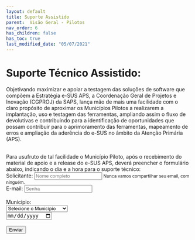 ```yaml
---
layout: default
title: Suporte Assistido
parent:  Visão Geral - Pilotos
nav_order: 6
has_children: false
has_toc: true
last_modified_date: "05/07/2021"
---
```


<html>
    <title></title>
    <head>
        <link rel="stylesheet" type="text/css" href="estilos.css">
    </head>
   

<link href="https://cdn.jsdelivr.net/npm/bootstrap@5.0.2/dist/css/bootstrap.min.css" rel="stylesheet" integrity="sha384-EVSTQN3/azprG1Anm3QDgpJLIm9Nao0Yz1ztcQTwFspd3yD65VohhpuuCOmLASjC" crossorigin="anonymous">

<script src="https://cdn.jsdelivr.net/npm/bootstrap@5.0.2/dist/js/bootstrap.bundle.min.js" integrity="sha384-MrcW6ZMFYlzcLA8Nl+NtUVF0sA7MsXsP1UyJoMp4YLEuNSfAP+JcXn/tWtIaxVXM" crossorigin="anonymous"></script>

<script src="https://cdn.jsdelivr.net/npm/@popperjs/core@2.9.2/dist/umd/popper.min.js" integrity="sha384-IQsoLXl5PILFhosVNubq5LC7Qb9DXgDA9i+tQ8Zj3iwWAwPtgFTxbJ8NT4GN1R8p" crossorigin="anonymous"></script>
<script src="https://cdn.jsdelivr.net/npm/bootstrap@5.0.2/dist/js/bootstrap.min.js" integrity="sha384-cVKIPhGWiC2Al4u+LWgxfKTRIcfu0JTxR+EQDz/bgldoEyl4H0zUF0QKbrJ0EcQF" crossorigin="anonymous"></script>

<body>




# Suporte Técnico Assistido:

<p>Objetivando maximizar e apoiar a testagem das soluções de software que compõem a Estratégia e-SUS APS, a Coordenação Geral de Projetos e Inovação (CGPROJ) da SAPS, lança mão de mais uma facilidade com o claro propósito de aproximar os Municípios Pilotos a realizarem a implantação, uso e testagem das ferramentas, ampliando assim o fluxo de devolutivas e contribuindo para a identificação de oportunidades que possam contribuir para o aprimoramento das ferramentas, mapeamento de erros e ampliação da aderência do e-SUS no âmbito da Atenção Primária (APS).</p>
<br>
Para usufruto de tal facilidade o Município Piloto, após o recebimento do material de apoio e a release do e-SUS APS, deverá preencher o formulário abaixo, indicando o dia e a hora para o suporte técnico:

<br>

<form>

  <div class="form-group">  
    <label for="exampleInputEmail1">Solicitante:</label>
    <input type="email" class="form-control" id="exampleInputEmail1" aria-describedby="emailHelp" placeholder="Nome completo">
    <small id="emailHelp" class="form-text text-muted">Nunca vamos compartilhar seu email, com ninguém.</small>
  </div>

  <div class="form-group">
    <label for="exampleInputEmail">E-mail:</label>
    <input type="email" class="form-control" id="exampleInputPassword1" placeholder="Senha">
  </div>

<br>
<label for="exampleInputEmail">Município:</label>
<br>
<select class="form-select form-select-sm" aria-label=".form-select-sm example">  
  <option selected>Selecione o Município</option>
  <option value="1">Brasília</option>
  <option value="1">Espírito Santo</option>
  <option value="2">Mato Grosso</option>
  <option value="3">Londrina - PR</option>
  <option value="3">Doutor Severiano - RN</option>
  <option value="3">Coronel Fabriciano - MG</option>
  <option value="3">Pelotas - RS</option>
  <option value="3">Otacílio Costa - SC</option>
  <option value="3">Manaus - AM</option>
  <option value="3">Vila Velha - ES</option>
  <option value="3">Arujá - SP</option>
  <option value="3">Teresina - PI</option>
</select>
<br>
<input type="date" required pattern="[0-9]{4}-[0-9]{2}-[0-9]{2}">
<br>
<br>
<button type="submit" class="btn btn-primary">Enviar</button>

</form>


  











</body>
</html>